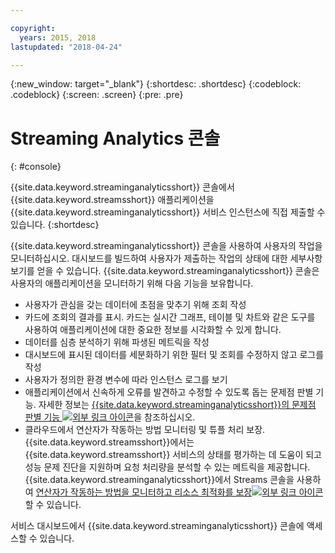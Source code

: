 ```yaml
---

copyright:
  years: 2015, 2018
lastupdated: "2018-04-24"

---
```


<!-- Attribute definitions -->
{:new_window: target="_blank"}
{:shortdesc: .shortdesc}
{:codeblock: .codeblock}
{:screen: .screen}
{:pre: .pre}

# Streaming Analytics 콘솔
{: #console}

{{site.data.keyword.streaminganalyticsshort}} 콘솔에서 {{site.data.keyword.streamsshort}} 애플리케이션을 {{site.data.keyword.streaminganalyticsshort}} 서비스 인스턴스에 직접 제출할 수 있습니다.
{:shortdesc}

{{site.data.keyword.streaminganalyticsshort}} 콘솔을 사용하여 사용자의 작업을 모니터하십시오. 대시보드를 빌드하여 사용자가 제출하는 작업의 상태에 대한 세부사항 보기를 얻을 수 있습니다. {{site.data.keyword.streaminganalyticsshort}} 콘솔은 사용자의 애플리케이션을 모니터하기 위해 다음 기능을 보유합니다.

* 사용자가 관심을 갖는 데이터에 초점을 맞추기 위해 조회 작성
* 카드에 조회의 결과를 표시. 카드는 실시간 그래프, 테이블 및 차트와 같은 도구를 사용하여 애플리케이션에 대한 중요한 정보를 시각화할 수 있게 합니다.
* 데이터를 심층 분석하기 위해 파생된 메트릭을 작성
* 대시보드에 표시된 데이터를 세분화하기 위한 필터 및 조회를 수정하지 않고 로그를 작성
* 사용자가 정의한 환경 변수에 따라 인스턴스 로그를 보기
* 애플리케이션에서 신속하게 오류를 발견하고 수정할 수 있도록 돕는 문제점 판별 기능. 자세한 정보는 [{{site.data.keyword.streaminganalyticsshort}}의 문제점 판별 기능 ![외부 링크 아이콘](../../icons/launch-glyph.svg "외부 링크 아이콘")](https://wp.me/p4IICn-4cx)을 참조하십시오.
* 클라우드에서 연산자가 작동하는 방법 모니터링 및 튜플 처리 보장. {{site.data.keyword.streamsshort}}에서는 {{site.data.keyword.streamsshort}} 서비스의 상태를 평가하는 데 도움이 되고 성능 문제 진단을 지원하며 요청 처리량을 분석할 수 있는 메트릭을 제공합니다. {{site.data.keyword.streaminganalyticsshort}}에서 Streams 콘솔을 사용하여 [연산자가 작동하는 방법을 모니터하고 리소스 최적화를 보장![외부 링크 아이콘](../../icons/launch-glyph.svg "외부 링크 아이콘")](https://wp.me/p4IICn-4bH)할 수 있습니다.


서비스 대시보드에서 {{site.data.keyword.streaminganalyticsshort}} 콘솔에 액세스할 수 있습니다.

<!--The {{site.data.keyword.streaminganalyticsshort}} console is translated into the following languages: Brazilian Portuguese, French, German, Italian, Japanese, Korean, Simplified Chinese, Spanish, Traditional Chinese. Change the language setting in your browser to view the console in your preferred language. -->
